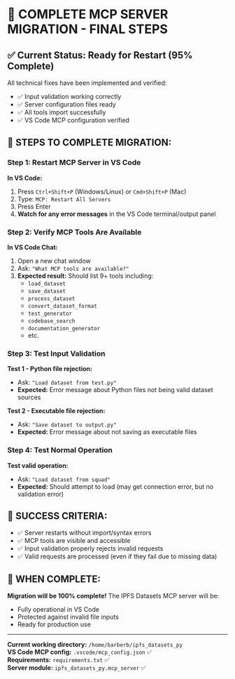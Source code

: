 # 🎯 COMPLETE MCP SERVER MIGRATION - FINAL STEPS

## ✅ Current Status: Ready for Restart (95% Complete)

All technical fixes have been implemented and verified:
- ✅ Input validation working correctly  
- ✅ Server configuration files ready
- ✅ All tools import successfully
- ✅ VS Code MCP configuration verified

## 🔄 STEPS TO COMPLETE MIGRATION:

### Step 1: Restart MCP Server in VS Code

**In VS Code:**
1. Press `Ctrl+Shift+P` (Windows/Linux) or `Cmd+Shift+P` (Mac)
2. Type: `MCP: Restart All Servers`
3. Press Enter
4. **Watch for any error messages** in the VS Code terminal/output panel

### Step 2: Verify MCP Tools Are Available

**In VS Code Chat:**
1. Open a new chat window
2. Ask: `"What MCP tools are available?"`
3. **Expected result:** Should list 9+ tools including:
   - `load_dataset`
   - `save_dataset`  
   - `process_dataset`
   - `convert_dataset_format`
   - `test_generator`
   - `codebase_search`
   - `documentation_generator`
   - etc.

### Step 3: Test Input Validation

**Test 1 - Python file rejection:**
- Ask: `"Load dataset from test.py"`
- **Expected:** Error message about Python files not being valid dataset sources

**Test 2 - Executable file rejection:**
- Ask: `"Save dataset to output.py"`  
- **Expected:** Error message about not saving as executable files

### Step 4: Test Normal Operation

**Test valid operation:**
- Ask: `"Load dataset from squad"`
- **Expected:** Should attempt to load (may get connection error, but no validation error)

## 🏁 SUCCESS CRITERIA:

- ✅ Server restarts without import/syntax errors
- ✅ MCP tools are visible and accessible
- ✅ Input validation properly rejects invalid requests
- ✅ Valid requests are processed (even if they fail due to missing data)

## 🎉 WHEN COMPLETE:

**Migration will be 100% complete!** The IPFS Datasets MCP server will be:
- Fully operational in VS Code
- Protected against invalid file inputs
- Ready for production use

---

**Current working directory:** `/home/barberb/ipfs_datasets_py`  
**VS Code MCP config:** `.vscode/mcp_config.json` ✅  
**Requirements:** `requirements.txt` ✅  
**Server module:** `ipfs_datasets_py.mcp_server` ✅
